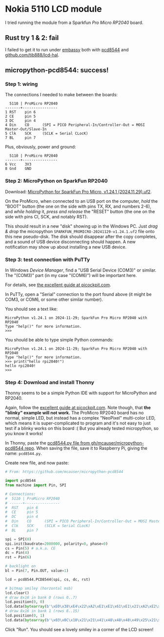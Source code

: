 # Nokia 5110 LCD module

I tried running the module
from a Sparkfun _Pro Micro RP2040_ board.

## Rust try 1 & 2: fail

I failed to get it to run under [embassy](https://embassy.dev)
both with [pcd8544](https://docs.rs/pcd8544/)
and [github.com/tib888/lcd-hal](https://github.com/tib888/lcd-hal).

## micropython-pcd8544: success!

### Step 1: wiring

The connections I needed to make between the boards:
```
  5110 | ProMicro RP2040
-------+----------------
1 RST    pin 6
2 CE     pin 5
3 DC     pin 4
4 Din    CO      (SPI = PICO Peripheral-In/Controller-Out = MOSI Master-Out/Slave-In
5 Clk    SCK     (SCLK = Serial CLocK)
7 BL     pin 7
```
Plus, obviously, power and ground:
```
  5110 | ProMicro RP2040
-------+----------------
6 Vcc    3V3
8 Gnd    GND
```

### Step 2: MicroPython on SparkFun RP2040

Download: [MicroPython for SparkFun Pro Micro, v1.24.1 (2024.11.29).uf2](
https://micropython.org/resources/firmware/SPARKFUN_PROMICRO-20241129-v1.24.1.uf2).

On the ProMicro,
when connected to an USB port on the computer,
*hold* the "BOOT" button
(the one on the side with pins TX, RX, and numbers 2-6),
and *while holding* it,
*press and release* the "RESET" button
(the one on the side with pins CI, SCK, and notably RST).

This should result in a new "disk" showing up in the Windows PC.
Just *drag & drop* the micropython `SPARKFUN_PROMICRO-20241129-v1.24.1.uf2` file
onto this new pseudo-disk.
The disk should disappear after the copy completes,
and a sound of USB device disconnecting should happen.
A new notification may show up about installing a new USB device.

### Step 3: test connection with PuTTy

In Windows _Device Manager_,
find a "USB Serial Device (COM3)" or similar.
The "(COM3)" part (in my case "(COM6)") will be important here.

For details, see [the excellent guide at picockpit.com](
https://picockpit.com/raspberry-pi/raspberry-pi-pico-and-micropython-on-windows/#:~:text=Connecting%20to%20the%20Pico).

In PuTTy, open a "Serial" connection to the port found above
(it might be COM3, or COM6, or some other similar number).

You should see a text like:
```
MicroPython v1.24.1 on 2024-11-29; SparkFun Pro Micro RP2040 with RP2040
Type "help()" for more information.
>>>
```

You should be able to type simple Python commands:
```
MicroPython v1.24.1 on 2024-11-29; SparkFun Pro Micro RP2040 with RP2040
Type "help()" for more information.
>>> print("hello rpi2040!")
hello rpi2040!
>>>
```

### Step 4: Download and install Thonny

Thonny seems to be a simple Python IDE with support for MicroPython and RP2040.

Again, follow the [excellent guide at picockpit.com](
https://picockpit.com/raspberry-pi/raspberry-pi-pico-and-micropython-on-windows/#:~:text=Thonny:%20a%20Python%20IDE).
Note though, that **the "blinky" example will not work.**
The ProMicro RP2040 board has no normal, simple LED,
but instead has a complex "NeoPixel" multi-color LED,
which means it is super-complicated to program
and it's not easy to just test if a blinky works on this board :(
But you already tested micropython, so you know it works!

In Thonny,
paste the 
[pcd8544.py file from gh/mcauser/micropython-pcd8544 repo](
https://github.com/mcauser/micropython-pcd8544/blob/791d4239d77b0d06192c7ab7903d81a72a53f992/pcd8544.py).
When saving the file,
save it to Raspberry Pi,
giving the name: `pcd8544.py`.

Create new file,
and now paste:

```python
# From: https://github.com/mcauser/micropython-pcd8544

import pcd8544
from machine import Pin, SPI

# Connections:
#  5110 | ProMicro RP2040
# ------+----------------
#  RST    pin 6
#  CE     pin 5
#  DC     pin 4
#  Din    CO      (SPI = PICO Peripheral-In/Controller-Out = MOSI Master-Out/Slave-In
#  Clk    SCK     (SCLK = Serial CLocK)
#  BL     pin 7

spi = SPI(0)
spi.init(baudrate=2000000, polarity=0, phase=0)
cs = Pin(5) # a.k.a. CE
dc = Pin(4)
rst = Pin(6)

# backlight on
bl = Pin(7, Pin.OUT, value=1)

lcd = pcd8544.PCD8544(spi, cs, dc, rst)

# bitmap smiley (horzontal msb)
lcd.clear()
# draw 8x16 in bank 0 (rows 0..7)
lcd.position(0, 0)
lcd.data(bytearray(b'\xE0\x38\xE4\x22\xA2\xE1\xE1\x61\xE1\x21\xA2\xE2\xE4\x38\xE0\x00'))
# draw 8x16 in bank 1 (rows 8..15)
lcd.position(0, 1)
lcd.data(bytearray(b'\x03\x0C\x10\x21\x21\x41\x48\x48\x48\x49\x25\x21\x10\x0C\x03\x00'))
```

Click "Run". You should see a lovely smiley in a corner of the LCD screen!
